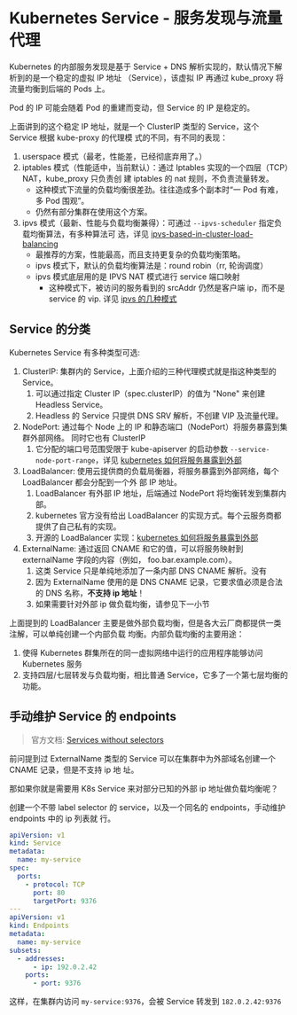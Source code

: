 # Kubernetes Service - 服务发现与流量代理

Kubernetes 的内部服务发现是基于 Service + DNS 解析实现的，默认情况下解析到的是一个稳定的虚拟 IP 地址
（Service），该虚拟 IP 再通过 kube_proxy 将流量均衡到后端的 Pods 上。

Pod 的 IP 可能会随着 Pod 的重建而变动，但 Service 的 IP 是稳定的。

上面讲到的这个稳定 IP 地址，就是一个 ClusterIP 类型的 Service，这个 Service 根据 kube-proxy 的代理模
式的不同，有不同的表现：

1. userspace 模式（最老，性能差，已经彻底弃用了。）
1. iptables 模式（性能适中，当前默认）：通过 Iptables 实现的一个四层（TCP）NAT，kube_proxy 只负责创
   建 iptables 的 nat 规则，不负责流量转发。
   - 这种模式下流量的负载均衡很差劲。往往造成多个副本时“一 Pod 有难，多 Pod 围观”。
   - 仍然有部分集群在使用这个方案。
1. ipvs 模式（最新、性能与负载均衡兼得）：可通过 `--ipvs-scheduler` 指定负载均衡算法，有多种算法可
   选，详见
   [ipvs-based-in-cluster-load-balancing](https://kubernetes.io/blog/2018/07/09/ipvs-based-in-cluster-load-balancing-deep-dive/)
   - 最推荐的方案，性能最高，而且支持更复杂的负载均衡策略。
   - ipvs 模式下，默认的负载均衡算法是：round robin（rr, 轮询调度）
   - ipvs 模式底层用的是 IPVS NAT 模式进行 service 端口映射
     - 这种模式下，被访问的服务看到的 srcAddr 仍然是客户端 ip，而不是 service 的 vip. 详见
       [ipvs 的几种模式](https://www.cnblogs.com/skyflask/p/7500899.html)

## Service 的分类

Kubernetes Service 有多种类型可选:

1. ClusterIP: 集群内的 Service，上面介绍的三种代理模式就是指这种类型的 Service。
   1. 可以通过指定 Cluster IP（spec.clusterIP）的值为 "None" 来创建 Headless Service。
   2. Headless 的 Service 只提供 DNS SRV 解析，不创建 VIP 及流量代理。
2. NodePort: 通过每个 Node 上的 IP 和静态端口（NodePort）将服务暴露到集群外部网络。 同时它也有
   ClusterIP
   1. 它分配的端口号范围受限于 kube-apiserver 的启动参数 `--service-node-port-range`，详见
      [kubernetes 如何将服务暴露到外部](./将服务暴露到外部.md)
3. LoadBalancer: 使用云提供商的负载局衡器，将服务暴露到外部网络，每个 LoadBalancer 都会分配到一个外
   部 IP 地址。
   1. LoadBalancer 有外部 IP 地址，后端通过 NodePort 将均衡转发到集群内部。
   2. kubernetes 官方没有给出 LoadBalancer 的实现方式。每个云服务商都提供了自己私有的实现。
   3. 开源的 LoadBalancer 实现：[kubernetes 如何将服务暴露到外部](./将服务暴露到外部.md)
4. ExternalName: 通过返回 CNAME 和它的值，可以将服务映射到 externalName 字段的内容（例如，
   foo.bar.example.com）。
   1. 这类 Service 只是单纯地添加了一条内部 DNS CNAME 解析。没有
   2. 因为 ExternalName 使用的是 DNS CNAME 记录，它要求值必须是合法的 DNS 名称，**不支持 ip 地址**！
   3. 如果需要针对外部 ip 做负载均衡，请参见下一小节

上面提到的 LoadBalancer 主要是做外部负载均衡，但是各大云厂商都提供一类注解，可以单纯创建一个内部负载
均衡。内部负载均衡的主要用途：

1.  使得 Kubernetes 群集所在的同一虚拟网络中运行的应用程序能够访问 Kubernetes 服务
2.  支持四层/七层转发与负载均衡，相比普通 Service，它多了一个第七层均衡的功能。

## 手动维护 Service 的 endpoints

> 官方文档:
> [Services without selectors](https://kubernetes.io/docs/concepts/services-networking/service/#services-without-selectors)

前问提到过 ExternalName 类型的 Service 可以在集群中为外部域名创建一个 CNAME 记录，但是不支持 ip 地
址。

那如果你就是需要用 K8s Service 来对部分已知的外部 ip 地址做负载均衡呢？

创建一个不带 label selector 的 service，以及一个同名的 endpoints，手动维护 endpoints 中的 ip 列表就
行。

```yaml
apiVersion: v1
kind: Service
metadata:
  name: my-service
spec:
  ports:
    - protocol: TCP
      port: 80
      targetPort: 9376
---
apiVersion: v1
kind: Endpoints
metadata:
  name: my-service
subsets:
  - addresses:
      - ip: 192.0.2.42
    ports:
      - port: 9376
```

这样，在集群内访问 `my-service:9376`，会被 Service 转发到 `182.0.2.42:9376`

